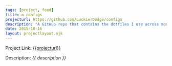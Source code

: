 ```yaml
---
tags: [project, feed]
title: ⚙ configs
projecturl: https://github.com/LuckierDodge/configs
description: "A GitHub repo that contains the dotfiles I use across most of the linux machines I use."
date: 2015-10-16
layout: projectlayout.njk
---
```


Project Link: [{{projecturl}}]({{projecturl}})

Description: _{{ description }}_

